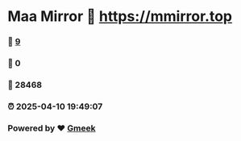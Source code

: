 # Maa Mirror :link: https://mmirror.top 
### :page_facing_up: [9](https://mmirror.top/tag.html) 
### :speech_balloon: 0 
### :hibiscus: 28468 
### :alarm_clock: 2025-04-10 19:49:07 
### Powered by :heart: [Gmeek](https://github.com/Meekdai/Gmeek)
